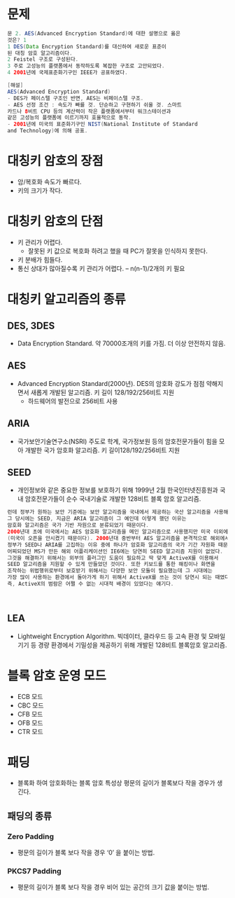 # 문제
```java
문 2. AES(Advanced Encryption Standard)에 대한 설명으로 옳은
것은? 1
1 DES(Data Encryption Standard)를 대신하여 새로운 표준이
된 대칭 암호 알고리즘이다.
2 Feistel 구조로 구성된다.
3 주로 고성능의 플랫폼에서 동작하도록 복잡한 구조로 고안되었다.
4 2001년에 국제표준화기구인 IEEE가 공표하였다.

[해설]
AES(Advanced Encryption Standard)
- DES가 페이스텔 구조인 반면, AES는 비페이스텔 구조.
- AES 선정 조건 : 속도가 빠를 것. 단순하고 구현하기 쉬울 것. 스마트
카드나 8비트 CPU 등의 계산력이 작은 플랫폼에서부터 워크스테이션과
같은 고성능의 플랫폼에 이르기까지 효율적으로 동작.
- 2001년에 미국의 표준화기구인 NIST(National Institute of Standard
and Technology)에 의해 공표.
```

# 대칭키 암호의 장점
* 암/복호화 속도가 빠르다.
* 키의 크기가 작다.

# 대칭키 암호의 단점
* 키 관리가 어렵다.
  * 잘못된 키 값으로 복호화 하려고 했을 때 PC가 잘못을 인식하지 못한다.
* 키 분배가 힘들다.
 * 통신 상대가 많아질수록 키 관리가 어렵다. – n(n-1)/2개의 키 필요



# 대칭키 알고리즘의 종류
## DES, 3DES
* Data Encryption Standard. 약 70000조개의 키를 가짐. 더 이상 안전하지 않음.


## AES
* Advanced Encryption Standard(2000년). DES의 암호화 강도가 점점 약해지면서 새롭게 개발된 알고리즘. 키 길이 128/192/256비트 지원
  * 하드웨어의 발전으로 256비트 사용


## ARIA
* 국가보안기술연구소(NSRI) 주도로 학계, 국가정보원 등의 암호전문가들이 힘을 모아 개발한 국가 암호화 알고리즘. 키 길이128/192/256비트 지원


## SEED
* 개인정보와 같은 중요한 정보를 보호하기 위해 1999년 2월 한국인터넷진흥원과 국내 암호전문가들이 순수 국내기술로 개발한 128비트 블록 암호 알고리즘.

```java
런데 정부가 원하는 보안 기준에는 보안 알고리즘을 국내에서 제공하는 국산 알고리즘을 사용해야 한다는 조건을 붙인다. 
그 당시에는 SEED, 지금은 ARIA 알고리즘이 그 예인데 이렇게 했던 이유는 
암호화 알고리즘은 국가 기반 자원으로 분류되었기 때문이다. 
2000년대 초에 미국에서는 AES 암호화 알고리즘을 메인 알고리즘으로 사용했지만 미국 이외에서는 사용할 수 없었다
(미국이 오픈을 안시켰기 때문이다). 2000년대 중반부터 AES 알고리즘을 본격적으로 해외에서도 사용할 수 있었다. 
정부가 SEED나 ARIA를 고집하는 이유 중에 하나가 암호화 알고리즘의 국가 기간 자원화 때문도 있다. 
어찌되었던 MS가 만든 해외 어플리케이션인 IE6에는 당연히 SEED 알고리즘 지원이 없었다. 
그것을 해결하기 위해서는 외부의 플러그인 도움이 필요하고 딱 맞게 ActiveX를 이용해서
SEED 알고리즘을 지원할 수 있게 만들었던 것이다. 또한 키보드를 통한 해킹이나 화면을 
조작하는 위법행위로부터 보호받기 위해서는 다양한 보안 모듈이 필요했는데 그 시대에는 
가장 많이 사용하는 환경에서 돌아가게 하기 위해서 ActiveX를 쓰는 것이 당연시 되는 때였다.
즉, ActiveX의 범람은 어쩔 수 없는 시대적 배경이 있었다는 얘기다.

 
```


## LEA
* Lightweight Encryption Algorithm. 빅데이터, 클라우드 등 고속 환경 및 모바일기기 등 경량 환경에서 기밀성을 제공하기 위해 개발된 128비트 블록암호 알고리즘.



# 블록 암호 운영 모드
* ECB 모드
* CBC 모드
* CFB 모드
* OFB 모드
* CTR 모드


# 패딩
* 블록화 하여 암호화하는 블록 암호 특성상 평문의 길이가 블록보다 작을 경우가 생긴다.

## 패딩의 종류
### Zero Padding
* 평문의 길이가 블록 보다 작을 경우 ‘0’ 을 붙이는 방법.


### PKCS7 Padding
* 평문의 길이가 블록 보다 작을 경우 비어 있는 공간의 크기 값을 붙이는 방법.
